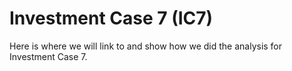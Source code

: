 # Investment Case 7 (IC7)

Here is where we will link to and show how we did the analysis for Investment Case 7.


